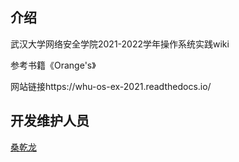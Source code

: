 ## 介绍

武汉大学网络安全学院2021-2022学年操作系统实践wiki

参考书籍《Orange's》

网站链接https://whu-os-ex-2021.readthedocs.io/

## 开发维护人员

[桑乾龙](https://github.com/codefuturedalao)